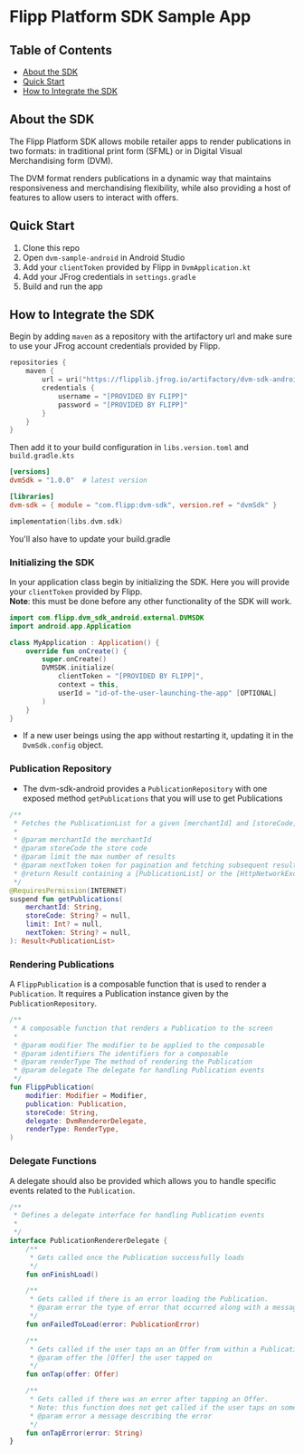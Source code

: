 # Flipp Platform SDK Sample App

## Table of Contents

- [About the SDK](#about)
- [Quick Start](#quick-start)
- [How to Integrate the SDK](#how-to)

## About the SDK <a name="about"></a>
The Flipp Platform SDK allows mobile retailer apps to render publications in two
formats: in traditional print form (SFML) or in Digital Visual Merchandising
form (DVM).

The DVM format renders publications in a dynamic way that maintains
responsiveness and merchandising flexibility, while also providing a host of
features to allow users to interact with offers.

## Quick Start <a name="quick-start"></a>
1. Clone this repo
2. Open `dvm-sample-android` in Android Studio
3. Add your `clientToken` provided by Flipp in `DvmApplication.kt`
4. Add your JFrog credentials in `settings.gradle`
5. Build and run the app

## How to Integrate the SDK <a name="how-to"></a>
Begin by adding `maven` as a repository with the artifactory url and make sure to use your JFrog account credentials provided by Flipp.
```kts
repositories {
    maven {
        url = uri("https://flipplib.jfrog.io/artifactory/dvm-sdk-android")
        credentials {
            username = "[PROVIDED BY FLIPP]"
            password = "[PROVIDED BY FLIPP]"
        }
    }
}
```
Then add it to your build configuration in `libs.version.toml` and `build.gradle.kts`
```toml
[versions]
dvmSdk = "1.0.0"  # latest version

[libraries]
dvm-sdk = { module = "com.flipp:dvm-sdk", version.ref = "dvmSdk" }
```

```kts
implementation(libs.dvm.sdk)
```
You'll also have to update your build.gradle
### Initializing the SDK
In your application class begin by initializing the SDK. Here you will provide your `clientToken` provided by Flipp.  
**Note**: this must be done before any other functionality of the SDK will work.
```kotlin
import com.flipp.dvm_sdk_android.external.DVMSDK
import android.app.Application

class MyApplication : Application() {
    override fun onCreate() {
        super.onCreate()
        DVMSDK.initialize(
            clientToken = "[PROVIDED BY FLIPP]",
            context = this,
            userId = "id-of-the-user-launching-the-app" [OPTIONAL]
        )
    }
}
```
- If a new user beings using the app without restarting it, updating it in the `DvmSdk.config` object.
### Publication Repository
- The dvm-sdk-android provides a `PublicationRepository` with one exposed method `getPublications` that you will use to get Publications
```kotlin
/**
 * Fetches the PublicationList for a given [merchantId] and [storeCode]
 *
 * @param merchantId the merchantId
 * @param storeCode the store code
 * @param limit the max number of results
 * @param nextToken token for pagination and fetching subsequent results
 * @return Result containing a [PublicationList] or the [HttpNetworkException] that occurred
 */
@RequiresPermission(INTERNET)
suspend fun getPublications(
    merchantId: String,
    storeCode: String? = null,
    limit: Int? = null,
    nextToken: String? = null,
): Result<PublicationList>
```

### Rendering Publications
A `FlippPublication` is a composable function that is used to render a `Publication`. It requires a Publication instance given by the `PublicationRepository`.
```kotlin
/**
 * A composable function that renders a Publication to the screen
 *
 * @param modifier The modifier to be applied to the composable
 * @param identifiers The identifiers for a composable
 * @param renderType The method of rendering the Publication
 * @param delegate The delegate for handling Publication events
 */
fun FlippPublication(
    modifier: Modifier = Modifier,
    publication: Publication,
    storeCode: String,
    delegate: DvmRendererDelegate,
    renderType: RenderType,
)
```
### Delegate Functions
A delegate should also be provided which allows you to handle specific events related to the `Publication`.
```kotlin
/**
 * Defines a delegate interface for handling Publication events
 *
 */
interface PublicationRendererDelegate {
    /**
     * Gets called once the Publication successfully loads
     */
    fun onFinishLoad()

    /**
     * Gets called if there is an error loading the Publication.
     * @param error the type of error that occurred along with a message describing it in detail
     */
    fun onFailedToLoad(error: PublicationError)

    /**
     * Gets called if the user taps on an Offer from within a Publication.
     * @param offer the [Offer] the user tapped on
     */
    fun onTap(offer: Offer)

    /**
     * Gets called if there was an error after tapping an Offer.
     * Note: this function does not get called if the user taps on something other than an Offer
     * @param error a message describing the error
     */
    fun onTapError(error: String)
}
```